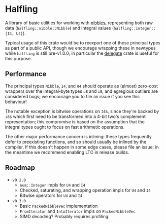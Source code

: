 # Halfling
A library of basic utilities for working with [nibbles](https://en.wikipedia.org/wiki/Nibble), representing both raw data (`halfling::nibble::Nibble`) and integral values (`halfling::integer::{I4, U4}`).

Typical usage of this crate would be to reexport one of these principal types as part of a public API, though we encourage wrapping these in newtypes while `halfling` is still pre-v1.0.0; in particular the [delegate](https://crates.io/crates/delegate) crate is useful for this purpose.

## Performance
The principal types `Nibble`, `I4`, and `U4` should operate as (almost) zero-cost wrappers over the integral-byte types `u8` and `i8`, and egregious outliers are considered bugs; we encourage you to file an issue if you see this behaviour!

The notable exception is bitwise operations on `I4`s, since they're backed by `i8`s which first need to be transformed into a 4-bit two's complement representation; this compromise is based on the assumption that the integral types ought to focus on fast arithmetic operations.

The other major performance concern is inlining: these types frequently defer to preexisting functions, and so should usually be inlined by the compiler. If this doesn't happen in some edge cases, please file an issue; in the meantime we recommend enabling LTO in release builds.

## Roadmap
- `v0.2.0`
    - `num::Integer` impls for `U4` and `I4`
    - Checked, saturating, and wrapping operation impls for `U4` and `I4`
    - Bitwise operators for `U4` and `I4`
- `v0.3.0`
    - Basic `PackedNibbleVec` implementation
    - `FromIterator` and `IntoIterator` impls on `PackedNibbleVec`
    - SIMD decoding? Probably requires profiling
